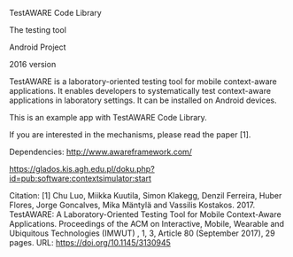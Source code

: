 TestAWARE Code Library

The testing tool

Android Project

2016 version

TestAWARE is a laboratory-oriented testing tool for mobile context-aware applications. It enables developers to systematically test context-aware applications in laboratory settings. It can be installed on Android devices.

This is an example app with TestAWARE Code Library.

If you are interested in the mechanisms, please read the paper [1].

Dependencies: http://www.awareframework.com/

https://glados.kis.agh.edu.pl/doku.php?id=pub:software:contextsimulator:start

Citation: [1] Chu Luo, Miikka Kuutila, Simon Klakegg, Denzil Ferreira, Huber Flores, Jorge Goncalves, Mika Mäntylä and Vassilis Kostakos. 2017. TestAWARE: A Laboratory-Oriented Testing Tool for Mobile Context-Aware Applications. Proceedings of the ACM on Interactive, Mobile, Wearable and Ubiquitous Technologies (IMWUT) , 1, 3, Article 80 (September 2017), 29 pages. URL: https://doi.org/10.1145/3130945
